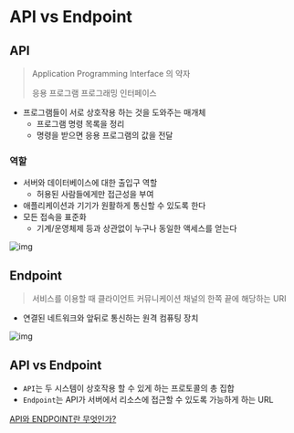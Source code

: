 # API vs Endpoint



## API

> Application Programming Interface 의 약자
>
> 응용 프로그램 프로그래밍 인터페이스

- 프로그램들이 서로 상호작용 하는 것을 도와주는 매개체
  - 프로그램 명령 목록을 정리
  - 명령을 받으면 응용 프로그램의 값을 전달



### 역할

- 서버와 데이터베이스에 대한 출입구 역할
  - 허용된 사람들에게만 접근성을 부여
- 애플리케이션과 기기가 원활하게 통신할 수 있도록 한다
- 모든 접속을 표준화
  - 기계/운영체제 등과 상관없이 누구나 동일한 액세스를 얻는다

![img](https://media.vlpt.us/images/djaxornwkd12/post/dd256d24-24bc-4a42-b7bb-de703988cfc2/image.png)

## Endpoint

> 서비스를 이용할 때 클라이언트 커뮤니케이션 채널의 한쪽 끝에 해당하는 URI

- 연결된 네트워크와 앞뒤로 통신하는 원격 컴퓨팅 장치

![img](https://media.vlpt.us/images/djaxornwkd12/post/a5678630-7abd-46e2-a66c-aae4044da531/image.png)

## API vs Endpoint

- `API`는 두 시스템이 상호작용 할 수 있게 하는 프로토콜의 총 집합
- `Endpoint`는 API가 서버에서 리소스에 접근할 수 있도록 가능하게 하는 URL



[API와 ENDPOINT란 무엇인가?](https://velog.io/@djaxornwkd12/API%EC%99%80-ENDPOINT%EB%9E%80-%EB%AC%B4%EC%97%87%EC%9D%B8%EA%B0%80)

